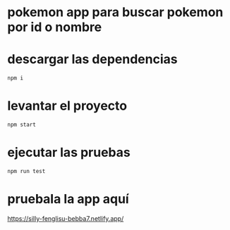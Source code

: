 # pokemon app para buscar pokemon por id o nombre

# descargar las dependencias
```
npm i
```

# levantar el proyecto
```
npm start
```

# ejecutar las pruebas
```
npm run test
```

# pruebala la app aquí
https://silly-fenglisu-bebba7.netlify.app/